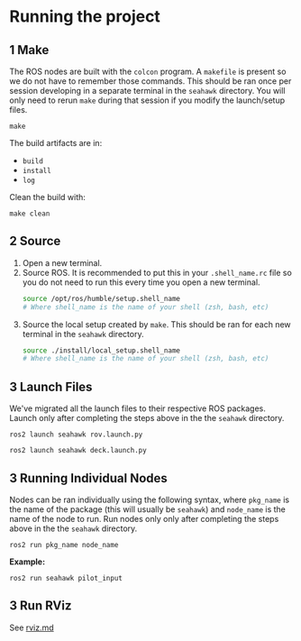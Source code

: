# Running the project
## 1 Make
The ROS nodes are built with the `colcon` program. A `makefile` is present so we do not have to remember those commands. This should be ran once per session developing in a separate terminal in the `seahawk` directory. You will only need to rerun `make` during that session if you modify the launch/setup files.
```
make
```
The build artifacts are in:

- `build`
- `install`
- `log`

Clean the build with:

```console
make clean 
```

## 2 Source
1. Open a new terminal.
1. Source ROS. It is recommended to put this in your `.shell_name.rc` file so you do not need to run this every time you open a new terminal.
    ```sh
    source /opt/ros/humble/setup.shell_name
    # Where shell_name is the name of your shell (zsh, bash, etc)
    ```
3. Source the local setup created by `make`. This should be ran for each new terminal in the `seahawk` directory.
    ```sh
    source ./install/local_setup.shell_name
    # Where shell_name is the name of your shell (zsh, bash, etc)
    ```


## 3 Launch Files 
We've migrated all the launch files to their respective ROS packages. Launch only after completing the steps above in the the `seahawk` directory.

```console 
ros2 launch seahawk rov.launch.py  
```

```console 
ros2 launch seahawk deck.launch.py  
```

## 3 Running Individual Nodes
Nodes can be ran individually using the following syntax, where `pkg_name` is the name of the package (this will usually be `seahawk`) and `node_name` is the name of the node to run. Run nodes only only after completing the steps above in the the `seahawk` directory.
```console
ros2 run pkg_name node_name
```

**Example:**
```console
ros2 run seahawk pilot_input
```

## 3 Run RViz
See [rviz.md](https://github.com/CabrilloRoboticsClub/seahawk/blob/main/doc/rviz.md)